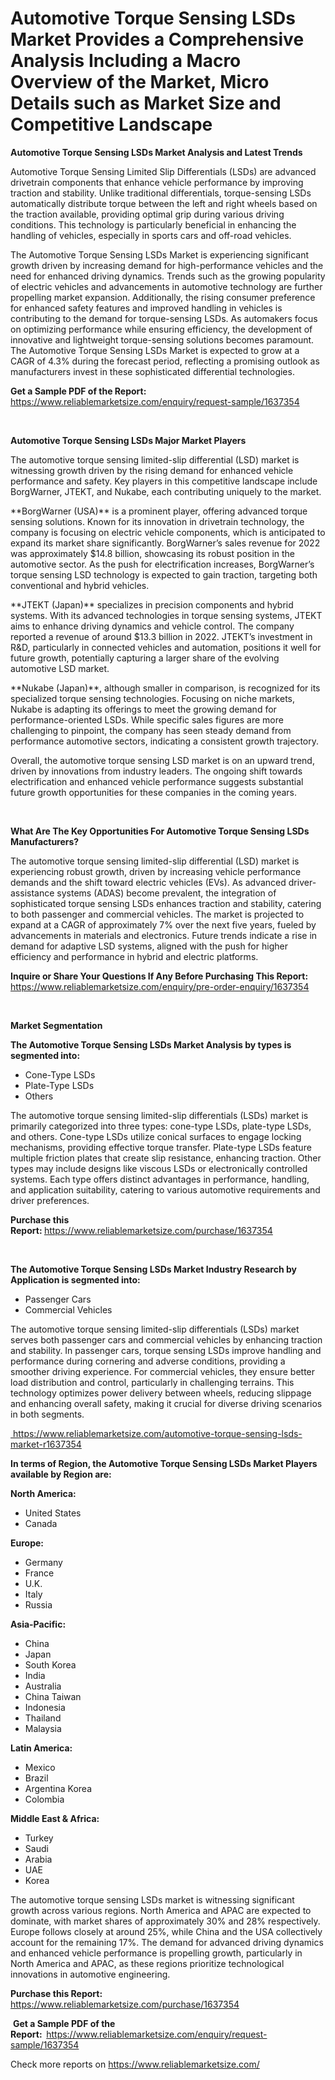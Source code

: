 <p><h1>Automotive Torque Sensing LSDs Market Provides a Comprehensive Analysis Including a Macro Overview of the Market, Micro Details such as Market Size and Competitive Landscape</h1></p><p><strong>Automotive Torque Sensing LSDs Market Analysis and Latest Trends</strong></p>
<p><p>Automotive Torque Sensing Limited Slip Differentials (LSDs) are advanced drivetrain components that enhance vehicle performance by improving traction and stability. Unlike traditional differentials, torque-sensing LSDs automatically distribute torque between the left and right wheels based on the traction available, providing optimal grip during various driving conditions. This technology is particularly beneficial in enhancing the handling of vehicles, especially in sports cars and off-road vehicles.</p><p>The Automotive Torque Sensing LSDs Market is experiencing significant growth driven by increasing demand for high-performance vehicles and the need for enhanced driving dynamics. Trends such as the growing popularity of electric vehicles and advancements in automotive technology are further propelling market expansion. Additionally, the rising consumer preference for enhanced safety features and improved handling in vehicles is contributing to the demand for torque-sensing LSDs. As automakers focus on optimizing performance while ensuring efficiency, the development of innovative and lightweight torque-sensing solutions becomes paramount. The Automotive Torque Sensing LSDs Market is expected to grow at a CAGR of 4.3% during the forecast period, reflecting a promising outlook as manufacturers invest in these sophisticated differential technologies.</p></p>
<p><strong>Get a Sample PDF of the Report:&nbsp;</strong> <a href="https://www.reliablemarketsize.com/enquiry/request-sample/1637354?utm_campaign=2625&utm_medium=2&utm_source=Github&utm_content=ia&utm_term=23032025&utm_id=automotive-torque-sensing-lsds">https://www.reliablemarketsize.com/enquiry/request-sample/1637354</a></p>
<p>&nbsp;</p>
<p><strong>Automotive Torque Sensing LSDs Major Market Players</strong></p>
<p><p>The automotive torque sensing limited-slip differential (LSD) market is witnessing growth driven by the rising demand for enhanced vehicle performance and safety. Key players in this competitive landscape include BorgWarner, JTEKT, and Nukabe, each contributing uniquely to the market.</p><p>**BorgWarner (USA)** is a prominent player, offering advanced torque sensing solutions. Known for its innovation in drivetrain technology, the company is focusing on electric vehicle components, which is anticipated to expand its market share significantly. BorgWarner’s sales revenue for 2022 was approximately $14.8 billion, showcasing its robust position in the automotive sector. As the push for electrification increases, BorgWarner’s torque sensing LSD technology is expected to gain traction, targeting both conventional and hybrid vehicles.</p><p>**JTEKT (Japan)** specializes in precision components and hybrid systems. With its advanced technologies in torque sensing systems, JTEKT aims to enhance driving dynamics and vehicle control. The company reported a revenue of around $13.3 billion in 2022. JTEKT’s investment in R&D, particularly in connected vehicles and automation, positions it well for future growth, potentially capturing a larger share of the evolving automotive LSD market.</p><p>**Nukabe (Japan)**, although smaller in comparison, is recognized for its specialized torque sensing technologies. Focusing on niche markets, Nukabe is adapting its offerings to meet the growing demand for performance-oriented LSDs. While specific sales figures are more challenging to pinpoint, the company has seen steady demand from performance automotive sectors, indicating a consistent growth trajectory.</p><p>Overall, the automotive torque sensing LSD market is on an upward trend, driven by innovations from industry leaders. The ongoing shift towards electrification and enhanced vehicle performance suggests substantial future growth opportunities for these companies in the coming years.</p></p>
<p>&nbsp;</p>
<p><strong>What Are The Key Opportunities For Automotive Torque Sensing LSDs Manufacturers?</strong></p>
<p><p>The automotive torque sensing limited-slip differential (LSD) market is experiencing robust growth, driven by increasing vehicle performance demands and the shift toward electric vehicles (EVs). As advanced driver-assistance systems (ADAS) become prevalent, the integration of sophisticated torque sensing LSDs enhances traction and stability, catering to both passenger and commercial vehicles. The market is projected to expand at a CAGR of approximately 7% over the next five years, fueled by advancements in materials and electronics. Future trends indicate a rise in demand for adaptive LSD systems, aligned with the push for higher efficiency and performance in hybrid and electric platforms.</p></p>
<p><strong>Inquire or Share Your Questions If Any Before Purchasing This Report:</strong> <a href="https://www.reliablemarketsize.com/enquiry/pre-order-enquiry/1637354?utm_campaign=2625&utm_medium=2&utm_source=Github&utm_content=ia&utm_term=23032025&utm_id=automotive-torque-sensing-lsds">https://www.reliablemarketsize.com/enquiry/pre-order-enquiry/1637354</a></p>
<p>&nbsp;</p>
<p><strong>Market Segmentation</strong></p>
<p><strong>The Automotive Torque Sensing LSDs Market Analysis by types is segmented into:</strong></p>
<p><ul><li>Cone-Type LSDs</li><li>Plate-Type LSDs</li><li>Others</li></ul></p>
<p><p>The automotive torque sensing limited-slip differentials (LSDs) market is primarily categorized into three types: cone-type LSDs, plate-type LSDs, and others. Cone-type LSDs utilize conical surfaces to engage locking mechanisms, providing effective torque transfer. Plate-type LSDs feature multiple friction plates that create slip resistance, enhancing traction. Other types may include designs like viscous LSDs or electronically controlled systems. Each type offers distinct advantages in performance, handling, and application suitability, catering to various automotive requirements and driver preferences.</p></p>
<p><strong>Purchase this Report:&nbsp;</strong><a href="https://www.reliablemarketsize.com/purchase/1637354?utm_campaign=2625&utm_medium=2&utm_source=Github&utm_content=ia&utm_term=23032025&utm_id=automotive-torque-sensing-lsds">https://www.reliablemarketsize.com/purchase/1637354</a></p>
<p>&nbsp;</p>
<p><strong>The Automotive Torque Sensing LSDs Market Industry Research by Application is segmented into:</strong></p>
<p><ul><li>Passenger Cars</li><li>Commercial Vehicles</li></ul></p>
<p><p>The automotive torque sensing limited-slip differentials (LSDs) market serves both passenger cars and commercial vehicles by enhancing traction and stability. In passenger cars, torque sensing LSDs improve handling and performance during cornering and adverse conditions, providing a smoother driving experience. For commercial vehicles, they ensure better load distribution and control, particularly in challenging terrains. This technology optimizes power delivery between wheels, reducing slippage and enhancing overall safety, making it crucial for diverse driving scenarios in both segments.</p></p>
<p><a href="https://www.reliablemarketsize.com/automotive-torque-sensing-lsds-market-r1637354?utm_campaign=2625&utm_medium=2&utm_source=Github&utm_content=ia&utm_term=23032025&utm_id=automotive-torque-sensing-lsds">&nbsp;https://www.reliablemarketsize.com/automotive-torque-sensing-lsds-market-r1637354</a></p>
<p><strong>In terms of Region, the Automotive Torque Sensing LSDs Market Players available by Region are:</strong></p>
<p>
    <p> <strong> North America: </strong>
        <ul>
            <li>United States</li>
            <li>Canada</li>
        </ul>
        </p> 
    <p> <strong> Europe: </strong>
        <ul>
            <li>Germany</li>
            <li>France</li>
            <li>U.K.</li>
            <li>Italy</li>
            <li>Russia</li>
        </ul>
        </p> 
    <p> <strong> Asia-Pacific: </strong>
        <ul>
            <li>China</li>
            <li>Japan</li>
            <li>South Korea</li>
            <li>India</li>
            <li>Australia</li>
            <li>China Taiwan</li>
            <li>Indonesia</li>
            <li>Thailand</li>
            <li>Malaysia</li>
        </ul>
        </p> 
    <p> <strong> Latin America: </strong>
        <ul>
            <li>Mexico</li>
            <li>Brazil</li>
            <li>Argentina Korea</li>
            <li>Colombia</li>
        </ul>
        </p> 
    <p> <strong> Middle East & Africa: </strong>
        <ul>
            <li>Turkey</li>
            <li>Saudi</li>
            <li>Arabia</li>
            <li>UAE</li>
            <li>Korea</li>
        </ul>
    </p>
    </p>
<p><p>The automotive torque sensing LSDs market is witnessing significant growth across various regions. North America and APAC are expected to dominate, with market shares of approximately 30% and 28% respectively. Europe follows closely at around 25%, while China and the USA collectively account for the remaining 17%. The demand for advanced driving dynamics and enhanced vehicle performance is propelling growth, particularly in North America and APAC, as these regions prioritize technological innovations in automotive engineering.</p></p>
<p><strong>Purchase this Report: </strong><a href="https://www.reliablemarketsize.com/purchase/1637354?utm_campaign=2625&utm_medium=2&utm_source=Github&utm_content=ia&utm_term=23032025&utm_id=automotive-torque-sensing-lsds">https://www.reliablemarketsize.com/purchase/1637354</a></p>
<p>&nbsp;<strong>Get a Sample PDF of the Report:&nbsp;&nbsp;</strong><a href="https://www.reliablemarketsize.com/enquiry/request-sample/1637354?utm_campaign=2625&utm_medium=2&utm_source=Github&utm_content=ia&utm_term=23032025&utm_id=automotive-torque-sensing-lsds">https://www.reliablemarketsize.com/enquiry/request-sample/1637354</a></p>
<p><strong></strong></p>
<p>Check more reports on <a href="https://www.reliablemarketsize.com/?utm_campaign=2625&utm_medium=2&utm_source=Github&utm_content=ia&utm_term=23032025&utm_id=automotive-torque-sensing-lsds">https://www.reliablemarketsize.com/</a></p>